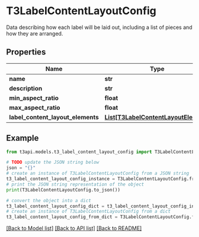 # T3LabelContentLayoutConfig

Data describing how each label will be laid out, including a list of pieces and how they are arranged.

## Properties

Name | Type | Description | Notes
------------ | ------------- | ------------- | -------------
**name** | **str** |  | [optional] 
**description** | **str** |  | [optional] 
**min_aspect_ratio** | **float** |  | [optional] 
**max_aspect_ratio** | **float** |  | [optional] 
**label_content_layout_elements** | [**List[T3LabelContentLayoutElement]**](T3LabelContentLayoutElement.md) |  | 

## Example

```python
from t3api.models.t3_label_content_layout_config import T3LabelContentLayoutConfig

# TODO update the JSON string below
json = "{}"
# create an instance of T3LabelContentLayoutConfig from a JSON string
t3_label_content_layout_config_instance = T3LabelContentLayoutConfig.from_json(json)
# print the JSON string representation of the object
print(T3LabelContentLayoutConfig.to_json())

# convert the object into a dict
t3_label_content_layout_config_dict = t3_label_content_layout_config_instance.to_dict()
# create an instance of T3LabelContentLayoutConfig from a dict
t3_label_content_layout_config_from_dict = T3LabelContentLayoutConfig.from_dict(t3_label_content_layout_config_dict)
```
[[Back to Model list]](../README.md#documentation-for-models) [[Back to API list]](../README.md#documentation-for-api-endpoints) [[Back to README]](../README.md)


